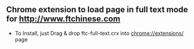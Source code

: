 ## Chrome extension to load page in full text mode for http://www.ftchinese.com
 - To Install, just Drag & drop ftc-full-text.crx into [chrome://extensions/](chrome://extensions/) page

